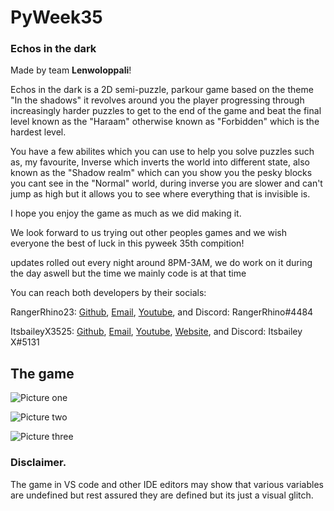 # PyWeek35
### Echos in the dark

Made by team **Lenwoloppali**!

Echos in the dark is a 2D semi-puzzle, parkour game based on the theme "In the shadows" it revolves around you the player progressing through increasingly harder puzzles to get to the end of the game and beat the final level known as the "Haraam" otherwise known as "Forbidden" which is the hardest level. 

You have a few abilites which you can use to help you solve puzzles such as, my favourite, Inverse which inverts the world into different state, also known as the "Shadow realm" which can you show you the pesky blocks you cant see in the "Normal" world, during inverse you are slower and can't jump as high but it allows you to see where everything that is invisible is.

I hope you enjoy the game as much as we did making it.


We look forward to us trying out other peoples games and we wish everyone the best of luck in this pyweek 35th compition!

updates rolled out every night around 8PM-3AM, we do work on it during the day aswell but the time we mainly code is at that time 

You can reach both developers by their socials:

RangerRhino23: <a href="https://github.com/RangerRhino23" target="_blank">Github</a>, <a href="mailto:rangerrhino23@outlook.com" target="_blank">Email</a>, <a href="https://youtube.com/@RangerRhino23" target="_blank">Youtube</a>, and Discord: RangerRhino#4484

ItsbaileyX3525: <a href="https://github.com/ItsbaileyX3525" target="_blank">Github</a>, <a href="mailto:baileyleah542@gmail.com" target="_blank">Email</a>, <a href="https://youtube.com/@itsbailey444" target="_blank">Youtube</a>, <a href="https://baileyswebsite.ddns.net" target="_blank">Website</a>, and Discord: Itsbailey X#5131

## The game

![Picture one](https://i.imgur.com/UNXxy6c.png)

![Picture two](https://i.imgur.com/ucyIq4c.png)

![Picture three](https://i.imgur.com/BFYZV2Q.png)


### Disclaimer.

The game in VS code and other IDE editors may show that various variables are undefined but rest assured they are defined but its just a visual glitch.
